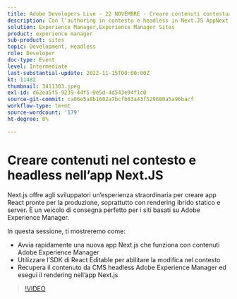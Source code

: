 ```yaml
---
title: Adobe Developers Live - 22 NOVEMBRE - Creare contenuti contestuali e headless con l’app Next.JS
description: Con l’authoring in contesto e headless in Next.JS AppNext.js puoi creare app React pronte per la produzione, in particolare con il rendering ibrido statico e server, con un’esperienza di sviluppo straordinaria. È un veicolo di consegna perfetto per i siti basati su Adobe Experience Manager.In questa sessione, ti mostreremo come:avviare rapidamente una nuova app Next.js che funziona con contenuti Adobe Experience ManagerUtilizzare l’SDK di React Editable per abilitare la modifica nel contestoRecuperare contenuti da CMS headless Adobe Experience Manager ed eseguire il rendering nell’app Next.js
solution: Experience Manager,Experience Manager Sites
product: experience manager
sub-product: sites
topic: Development, Headless
role: Developer
doc-type: Event
level: Intermediate
last-substantial-update: 2022-11-15T00:00:00Z
kt: 11482
thumbnail: 3411303.jpeg
exl-id: d62ea5f5-9239-44f5-9e5d-4d543e94f1c0
source-git-commit: ca06e5a8b1602a7bcfb83a43f529680a5a96bacf
workflow-type: tm+mt
source-wordcount: '179'
ht-degree: 0%

---
```


# Creare contenuti nel contesto e headless nell’app Next.JS

Next.js offre agli sviluppatori un’esperienza straordinaria per creare app React pronte per la produzione, soprattutto con rendering ibrido statico e server. È un veicolo di consegna perfetto per i siti basati su Adobe Experience Manager.

In questa sessione, ti mostreremo come:

* Avvia rapidamente una nuova app Next.js che funziona con contenuti Adobe Experience Manager
* Utilizzare l’SDK di React Editable per abilitare la modifica nel contesto
* Recupera il contenuto da CMS headless Adobe Experience Manager ed esegui il rendering nell’app Next.js

>[!VIDEO](https://video.tv.adobe.com/v/3411303/?quality=12&learn=on)
